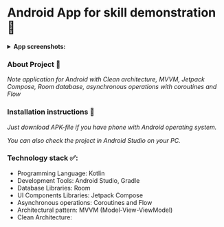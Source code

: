 # Android App for skill demonstration 📱

<details><summary><b>App screenshots:</b></summary>
  <img src="https://github.com/Ib1za94/NoteAppRoomDB/assets/132717217/27d71b7f-f633-450c-9160-43a90cc3bf99">
  <img src="https://github.com/Ib1za94/NoteAppRoomDB/assets/132717217/e50b33e0-65a5-45ab-aee3-aeee68daf370"></details>

### About Project 📝
<em>Note application for Android with Clean architecture, MVVM, Jetpack Compose, Room database, asynchronous operations with coroutines and Flow</em>

### Installation instructions 📀
<em>Just download APK-file if you have phone with Android operating system.</em>
<p><em>You can also check the project in Android Studio on your PC.</em></p>

### Technology stack ✅:

<ul>
  <li>Programming Language: Kotlin</li>
  <li>Development Tools: Android Studio, Gradle</li>
  <li>Database Libraries: Room</li>
  <li>UI Components Libraries: Jetpack Compose</li>
  <li>Asynchronous operations: Coroutines and Flow</li>
  <li>Architectural pattern: MVVM (Model-View-ViewModel)</li>
  <li>Clean Architecture: </li>
</ul>

